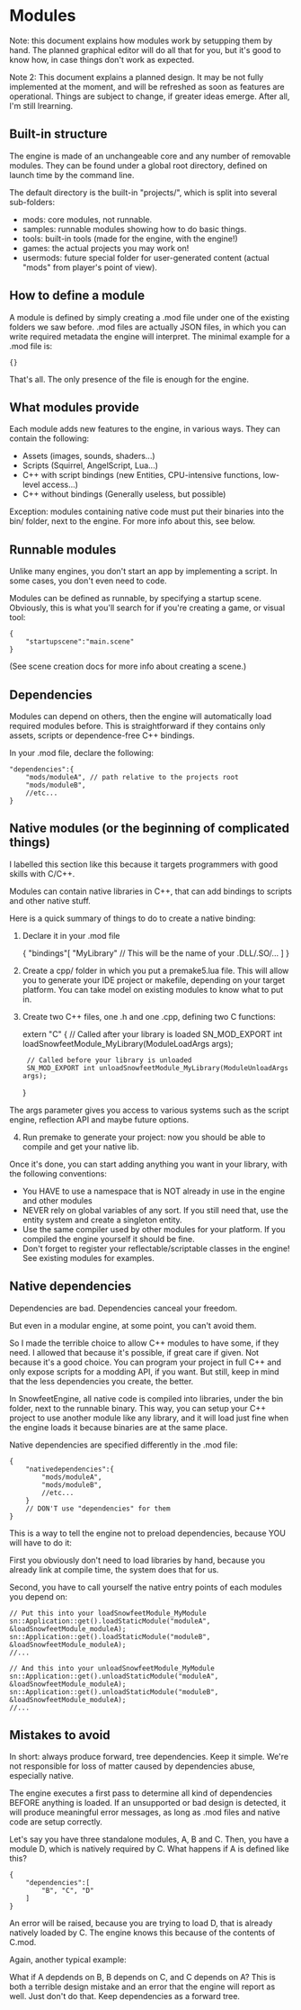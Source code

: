 Modules
===========

Note: this document explains how modules work by setupping them by hand.
The planned graphical editor will do all that for you, but it's good to know how,
in case things don't work as expected.

Note 2: This document explains a planned design. It may be not fully implemented
at the moment, and will be refreshed as soon as features are operational.
Things are subject to change, if greater ideas emerge. After all, I'm still lrearning.


Built-in structure
-----------------------

The engine is made of an unchangeable core and any number of removable modules.
They can be found under a global root directory, defined on launch time
by the command line.

The default directory is the built-in "projects/", which is split into several sub-folders:
- mods: core modules, not runnable.
- samples: runnable modules showing how to do basic things.
- tools: built-in tools (made for the engine, with the engine!)
- games: the actual projects you may work on!
- usermods: future special folder for user-generated content (actual "mods" from player's point of view).


How to define a module
-----------------------

A module is defined by simply creating a .mod file under one of the existing folders we saw before.
.mod files are actually JSON files, in which you can write required metadata the engine will interpret.
The minimal example for a .mod file is:

	{}

That's all. The only presence of the file is enough for the engine.


What modules provide
----------------------

Each module adds new features to the engine, in various ways.
They can contain the following:

- Assets (images, sounds, shaders...)
- Scripts (Squirrel, AngelScript, Lua...)
- C++ with script bindings (new Entities, CPU-intensive functions, low-level access...)
- C++ without bindings (Generally useless, but possible)

Exception: modules containing native code must put their binaries into the bin/ folder, next to the engine.
For more info about this, see below.

Runnable modules
-----------------

Unlike many engines, you don't start an app by implementing a script.
In some cases, you don't even need to code.

Modules can be defined as runnable, by specifying a startup scene.
Obviously, this is what you'll search for if you're creating a game, or visual tool:

	{
		"startupscene":"main.scene"
	}

(See scene creation docs for more info about creating a scene.)


Dependencies
------------

Modules can depend on others, then the engine will automatically load required modules before.
This is straightforward if they contains only assets, scripts or dependence-free C++ bindings.

In your .mod file, declare the following:

	"dependencies":{
		"mods/moduleA", // path relative to the projects root
		"mods/moduleB",
		//etc...
	}


Native modules (or the beginning of complicated things)
---------------------------------------------------------

I labelled this section like this because it targets programmers with good skills with C/C++.

Modules can contain native libraries in C++, that can add bindings to scripts and other native stuff.

Here is a quick summary of things to do to create a native binding:

1) Declare it in your .mod file

	{
		"bindings"[
			"MyLibrary" // This will be the name of your .DLL/.SO/...
		]
	}

2) Create a cpp/ folder in which you put a premake5.lua file.
This will allow you to generate your IDE project or makefile, depending on your target platform.
You can take model on existing modules to know what to put in.

3) Create two C++ files, one .h and one .cpp, defining two C functions:

	extern "C"
	{
		// Called after your library is loaded
		SN_MOD_EXPORT int loadSnowfeetModule_MyLibrary(ModuleLoadArgs args);

		// Called before your library is unloaded
		SN_MOD_EXPORT int unloadSnowfeetModule_MyLibrary(ModuleUnloadArgs args);
	}

The args parameter gives you access to various systems such as the script engine,
reflection API and maybe future options.

4) Run premake to generate your project: now you should be able to compile and get your native lib.

Once it's done, you can start adding anything you want in your library, with the following conventions:
- You HAVE to use a namespace that is NOT already in use in the engine and other modules
- NEVER rely on global variables of any sort. If you still need that, use the entity system and create a singleton entity.
- Use the same compiler used by other modules for your platform. If you compiled the engine yourself it should be fine.
- Don't forget to register your reflectable/scriptable classes in the engine! See existing modules for examples.


Native dependencies
---------------------

Dependencies are bad.
Dependencies canceal your freedom.

But even in a modular engine, at some point, you can't avoid them.

So I made the terrible choice to allow C++ modules to have some, if they need.
I allowed that because it's possible, if great care if given. Not because it's a good choice.
You can program your project in full C++ and only expose scripts for a modding API, if you want.
But still, keep in mind that the less dependencies you create, the better.

In SnowfeetEngine, all native code is compiled into libraries, under the bin folder, next to the runnable binary.
This way, you can setup your C++ project to use another module like any library,
and it will load just fine when the engine loads it because binaries are at the same place.

Native dependencies are specified differently in the .mod file:

	{
		"nativedependencies":{
			"mods/moduleA",
			"mods/moduleB",
			//etc...
		}
		// DON'T use "dependencies" for them
	}

This is a way to tell the engine not to preload dependencies, because YOU will have to do it:

First you obviously don't need to load libraries by hand, because you already link at compile time,
the system does that for us.

Second, you have to call yourself the native entry points of each modules you depend on:

	// Put this into your loadSnowfeetModule_MyModule
	sn::Application::get().loadStaticModule("moduleA", &loadSnowfeetModule_moduleA);
	sn::Application::get().loadStaticModule("moduleB", &loadSnowfeetModule_moduleA);
	//...

	// And this into your unloadSnowfeetModule_MyModule
	sn::Application::get().unloadStaticModule("moduleA", &loadSnowfeetModule_moduleA);
	sn::Application::get().unloadStaticModule("moduleB", &loadSnowfeetModule_moduleA);
	//...


Mistakes to avoid
--------------------

In short: always produce forward, tree dependencies. Keep it simple.
We're not responsible for loss of matter caused by dependencies abuse, especially native.


The engine executes a first pass to determine all kind of dependencies BEFORE anything is loaded.
If an unsupported or bad design is detected, it will produce meaningful error messages,
as long as .mod files and native code are setup correctly.

Let's say you have three standalone modules, A, B and C.
Then, you have a module D, which is natively required by C.
What happens if A is defined like this?

	{
		"dependencies":[
			"B", "C", "D"
		]
	}

An error will be raised, because you are trying to load D, that is already
natively loaded by C. The engine knows this because of the contents of C.mod.

Again, another typical example:

What if A depdends on B, B depends on C, and C depends on A?
This is both a terrible design mistake and an error that the engine will report as well.
Just don't do that. Keep dependencies as a forward tree.

